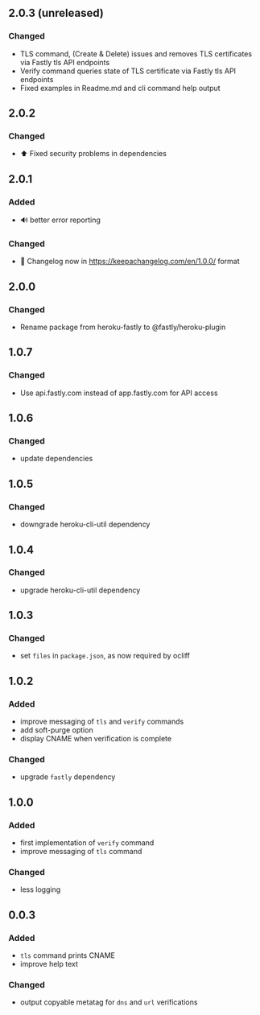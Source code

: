## 2.0.3 (unreleased)

### Changed

- TLS command, (Create & Delete) issues and removes TLS certificates via Fastly tls API endpoints
- Verify command queries state of TLS certificate via Fastly tls API endpoints
- Fixed examples in Readme.md and cli command help output

## 2.0.2

### Changed

- ⬆️ Fixed security problems in dependencies

## 2.0.1

### Added

- 🔊 better error reporting

### Changed

- 📝 Changelog now in https://keepachangelog.com/en/1.0.0/ format

## 2.0.0

### Changed

- Rename package from heroku-fastly to @fastly/heroku-plugin

## 1.0.7

### Changed

- Use api.fastly.com instead of app.fastly.com for API access

## 1.0.6

### Changed

- update dependencies

## 1.0.5

### Changed

- downgrade heroku-cli-util dependency

## 1.0.4

### Changed

- upgrade heroku-cli-util dependency

## 1.0.3

### Changed

- set `files` in `package.json`, as now required by ocliff

## 1.0.2

### Added

- improve messaging of `tls` and `verify` commands
- add soft-purge option
- display CNAME when verification is complete

### Changed

- upgrade `fastly` dependency

## 1.0.0

### Added

- first implementation of `verify` command
- improve messaging of `tls` command

### Changed

- less logging

## 0.0.3

### Added

- `tls` command prints CNAME
- improve help text

### Changed

- output copyable metatag for `dns` and `url` verifications
